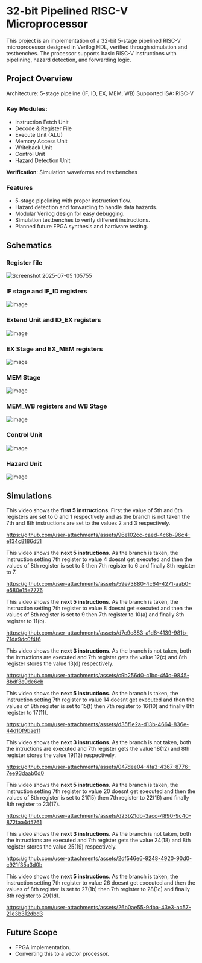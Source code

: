 # 32-bit Pipelined RISC-V Microprocessor
This project is an implementation of a 32-bit 5-stage pipelined RISC-V microprocessor designed in Verilog HDL, verified through simulation and testbenches.
The processor supports basic RISC-V instructions with pipelining, hazard detection, and forwarding logic.

## Project Overview
Architecture: 5-stage pipeline (IF, ID, EX, MEM, WB)
Supported ISA: RISC-V

### Key Modules:
* Instruction Fetch Unit
* Decode & Register File
* Execute Unit (ALU)
* Memory Access Unit
* Writeback Unit
* Control Unit
* Hazard Detection Unit

**Verification**: Simulation waveforms and testbenches

### Features
* 5-stage pipelining with proper instruction flow.
* Hazard detection and forwarding to handle data hazards.
* Modular Verilog design for easy debugging.
* Simulation testbenches to verify different instructions.
* Planned future FPGA synthesis and hardware testing.

## Schematics

### Register file 
![Screenshot 2025-07-05 105755](https://github.com/user-attachments/assets/70f6e156-32b5-49f5-a76f-a307912b4b27)

### IF stage and IF_ID registers
![image](https://github.com/user-attachments/assets/ff3d8f81-1a30-46a3-8d47-3ded0836ba29)

### Extend Unit and ID_EX registers
![image](https://github.com/user-attachments/assets/2adf95e3-42a1-4ce6-981e-12ec9a4d3baa)

### EX Stage and EX_MEM registers
![image](https://github.com/user-attachments/assets/17d70aae-3568-4e2e-a3d1-5b25fa6c0554)

### MEM Stage
![image](https://github.com/user-attachments/assets/ac5ba735-a59e-41ef-88fa-5177d801b656)

### MEM_WB registers and WB Stage
![image](https://github.com/user-attachments/assets/fff04b40-1902-4b51-9c2b-0dd3abc3a039)

### Control Unit
![image](https://github.com/user-attachments/assets/638992ae-985e-4d81-951f-2fafd1c77312)

### Hazard Unit
![image](https://github.com/user-attachments/assets/0ca4c1e8-7610-4498-a1d0-566c96a09d6a)

## Simulations

This video shows the **first 5 instructions**. First the value of 5th and 6th registers are set to 0 and 1 respectively and as the branch is not taken the 7th and 8th instructions are set to the values 2 and 3 respectively.

https://github.com/user-attachments/assets/96e102cc-caed-4c6b-96c4-e134c8186d51

This video shows the **next 5 instructions**. As the branch is taken, the instruction setting 7th register to value 4 doesnt get executed and then the values of 8th register is set to 5 then 7th register to 6 and finally 8th register to 7.

https://github.com/user-attachments/assets/59e73880-4c64-4271-aab0-e580e15e7776

This video shows the **next 5 instructions**. As the branch is taken, the instruction setting 7th register to value 8 doesnt get executed and then the values of 8th register is set to 9 then 7th register to 10(a) and finally 8th register to 11(b).

https://github.com/user-attachments/assets/d7c9e883-a1d8-4139-981b-71da9dc0f4f6

This video shows the **next 3 instructions**. As the branch is not taken, both the intructions are executed and 7th register gets the value 12(c) and 8th register stores the value 13(d) respectively.

https://github.com/user-attachments/assets/c9b256d0-c1bc-4f4c-9845-8bdf3e9de6cb

This video shows the **next 5 instructions**. As the branch is taken, the instruction setting 7th register to value 14 doesnt get executed and then the values of 8th register is set to 15(f) then 7th register to 16(10) and finally 8th register to 17(11).

https://github.com/user-attachments/assets/d35f1e2a-d13b-4664-836e-44d10f9bae1f

This video shows the **next 3 instructions**. As the branch is not taken, both the intructions are executed and 7th register gets the value 18(12) and 8th register stores the value 19(13) respectively.

https://github.com/user-attachments/assets/047dee04-4fa3-4367-8776-7ee93daab0d0

This video shows the **next 5 instructions**. As the branch is taken, the instruction setting 7th register to value 20 doesnt get executed and then the values of 8th register is set to 21(15) then 7th register to 22(16) and finally 8th register to 23(17).

https://github.com/user-attachments/assets/d23b21db-3acc-4890-9c40-872faa4d5761

This video shows the **next 3 instructions**. As the branch is not taken, both the intructions are executed and 7th register gets the value 24(18) and 8th register stores the value 25(19) respectively.

https://github.com/user-attachments/assets/2df546e6-9248-4920-90d0-c921f35a3d0b

This video shows the **next 5 instructions**. As the branch is taken, the instruction setting 7th register to value 26 doesnt get executed and then the values of 8th register is set to 27(1b) then 7th register to 28(1c) and finally 8th register to 29(1d).

https://github.com/user-attachments/assets/26b0ae55-9dba-43e3-ac57-21e3b312dbd3

## Future Scope
* FPGA implementation.
* Converting this to a vector processor.
